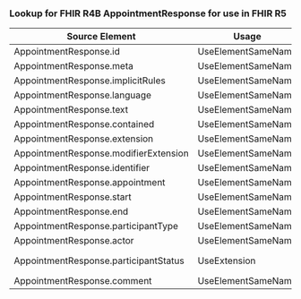 ### Lookup for FHIR R4B AppointmentResponse for use in FHIR R5

| Source Element | Usage | Target |
| -------------- | ----- | ------ |
| AppointmentResponse.id | UseElementSameName | AppointmentResponse.id |
| AppointmentResponse.meta | UseElementSameName | AppointmentResponse.meta |
| AppointmentResponse.implicitRules | UseElementSameName | AppointmentResponse.implicitRules |
| AppointmentResponse.language | UseElementSameName | AppointmentResponse.language |
| AppointmentResponse.text | UseElementSameName | AppointmentResponse.text |
| AppointmentResponse.contained | UseElementSameName | AppointmentResponse.contained |
| AppointmentResponse.extension | UseElementSameName | AppointmentResponse.extension |
| AppointmentResponse.modifierExtension | UseElementSameName | AppointmentResponse.modifierExtension |
| AppointmentResponse.identifier | UseElementSameName | AppointmentResponse.identifier |
| AppointmentResponse.appointment | UseElementSameName | AppointmentResponse.appointment |
| AppointmentResponse.start | UseElementSameName | AppointmentResponse.start |
| AppointmentResponse.end | UseElementSameName | AppointmentResponse.end |
| AppointmentResponse.participantType | UseElementSameName | AppointmentResponse.participantType |
| AppointmentResponse.actor | UseElementSameName | AppointmentResponse.actor |
| AppointmentResponse.participantStatus | UseExtension | http://hl7.org/fhir/4.3/StructureDefinition/extension-AppointmentResponse.participantStatus |
| AppointmentResponse.comment | UseElementSameName | AppointmentResponse.comment |

